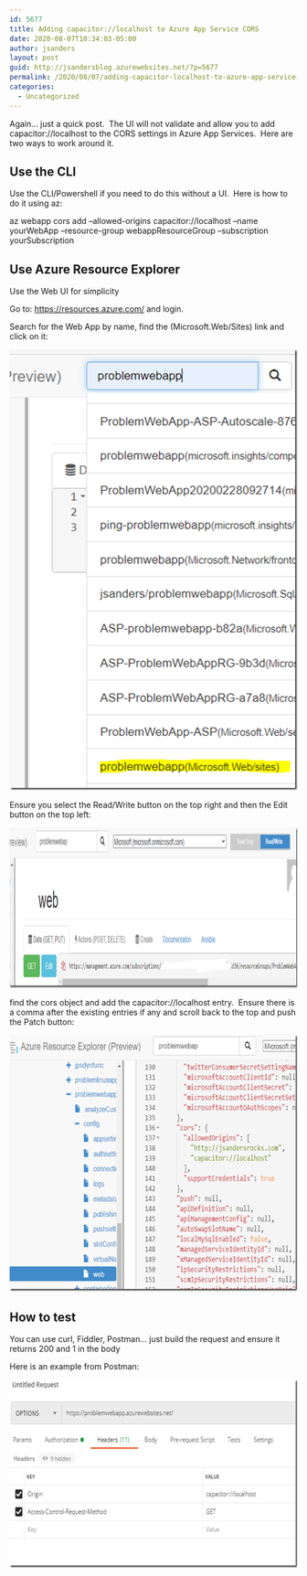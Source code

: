 ```yaml
---
id: 5677
title: Adding capacitor://localhost to Azure App Service CORS
date: 2020-08-07T10:34:03-05:00
author: jsanders
layout: post
guid: http://jsandersblog.azurewebsites.net/?p=5677
permalink: /2020/08/07/adding-capacitor-localhost-to-azure-app-service-cors/
categories:
  - Uncategorized
---
```

 

Again… just a quick post.&nbsp; The UI will not validate and allow you to add capacitor://localhost to the CORS settings in Azure App Services.&nbsp; Here are two ways to work around it.

## Use the CLI

Use the CLI/Powershell if you need to do this without a UI.&nbsp; Here is how to do it using az:

az webapp cors add &#8211;allowed-origins capacitor://localhost &#8211;name yourWebApp &#8211;resource-group webappResourceGroup &#8211;subscription yourSubscription



## Use Azure Resource Explorer

Use the Web UI for simplicity

Go to: <https://resources.azure.com/> and login.

Search for the Web App by name, find the (Microsoft.Web/Sites) link and click on it:

[<img loading="lazy" width="506" height="772" title="image" style="display: inline; background-image: none;" alt="image" src="/assets/images/2020/08/image_thumb-1.png" border="0" />](/assets/images/2020/08/image-1.png)

Ensure you select the Read/Write button on the top right and then the Edit button on the top left:

[<img loading="lazy" width="1094" height="281" title="image" style="display: inline; background-image: none;" alt="image" src="/assets/images/2020/08/image_thumb-2.png" border="0" />](/assets/images/2020/08/image-2.png)



find the cors object and add the capacitor://localhost entry.&nbsp; Ensure there is a comma after the existing entries if any and scroll back to the top and push the Patch button:

[<img loading="lazy" width="668" height="449" title="image" style="display: inline; background-image: none;" alt="image" src="/assets/images/2020/08/image_thumb-3.png" border="0" />](/assets/images/2020/08/image-3.png)

## How to test

You can use curl, Fiddler, Postman… just build the request and ensure it returns 200 and 1 in the body

Here is an example from Postman:

[<img loading="lazy" width="658" height="330" title="image" style="display: inline; background-image: none;" alt="image" src="/assets/images/2020/08/image_thumb-4.png" border="0" />](/assets/images/2020/08/image-4.png)